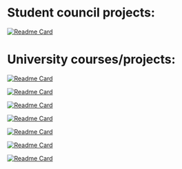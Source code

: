 # Student council projects:

[![Readme Card](https://github-readme-stats.vercel.app/api/pin/?username=cadcc&repo=Timeline-Template&theme=dracula)](https://github.com/cadcc/Timeline-Template)


# University courses/projects:

[![Readme Card](https://github-readme-stats.vercel.app/api/pin/?username=nyveon&repo=CC400X-competitive-programming&theme=dracula)](https://github.com/Nyveon/CC400X-competitive-programming)

[![Readme Card](https://github-readme-stats.vercel.app/api/pin/?username=DCC-CC4401&repo=2021-2-Grupo-1&theme=dracula)](https://github.com/DCC-CC4401/2021-2-Grupo-1)

[![Readme Card](https://github-readme-stats.vercel.app/api/pin/?username=nyveon&repo=CC3201-Project&theme=dracula)](https://github.com/Nyveon/CC3201-Project)

[![Readme Card](https://github-readme-stats.vercel.app/api/pin/?username=nyveon&repo=CC3002-Scrabble&theme=dracula)](https://github.com/Nyveon/CC3002-Scrabble)

[![Readme Card](https://github-readme-stats.vercel.app/api/pin/?username=nyveon&repo=CC5408-AUK&theme=dracula)](https://github.com/Nyveon/CC5408-AUK)

[![Readme Card](https://github-readme-stats.vercel.app/api/pin/?username=Dav1com&repo=CC3101-trabajo-1&theme=dracula)](https://github.com/Dav1com/CC3101-trabajo-1)

[![Readme Card](https://github-readme-stats.vercel.app/api/pin/?username=Dav1com&repo=CC3101-2-trabajo2-grupo13&theme=dracula)](https://github.com/Dav1com/CC3101-2-trabajo2-grupo13)

[//]: <> (Reminder to me: conslidate CC3101 projects into one repository at end of semester.)

